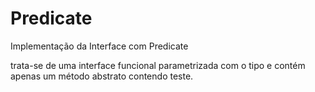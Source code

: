 # Predicate
Implementação da Interface com Predicate

trata-se de uma interface funcional parametrizada com o tipo<t> e contém apenas um método  abstrato contendo teste.


